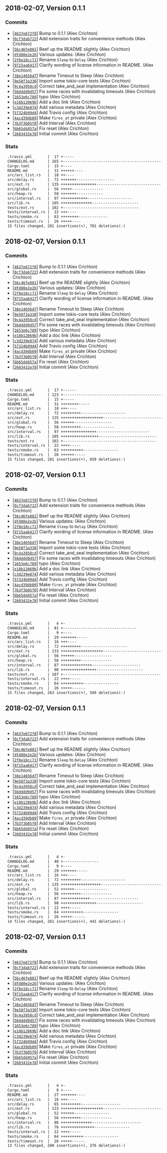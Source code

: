 ## 2018-02-07, Version 0.1.1
### Commits
- [[`4637e672f8`](https://github.com/rustasync/futures-timer/commit/4637e672f8748c6ee41ebc93a1a97e118ef8b855)] Bump to 0.1.1 (Alex Crichton)
- [[`0cf3dab722`](https://github.com/rustasync/futures-timer/commit/0cf3dab722860b5623cc835d10a1f78d953c63d9)] Add extension traits for convenience methods (Alex Crichton)
- [[`56c46fe881`](https://github.com/rustasync/futures-timer/commit/56c46fe8812cde701dd983d843c8f92189b2f911)] Beef up the README slightly (Alex Crichton)
- [[`dfd80e2e2b`](https://github.com/rustasync/futures-timer/commit/dfd80e2e2b011bc0a790d88f8219fc838e02b608)] Various updates: (Alex Crichton)
- [[`2f8e18cc71`](https://github.com/rustasync/futures-timer/commit/2f8e18cc718a3bc57cabcbbeaf79cbead0bb47f0)] Rename `Sleep` to `Delay` (Alex Crichton)
- [[`9715aa6417`](https://github.com/rustasync/futures-timer/commit/9715aa64176ef006a4bcda05dc8188160476a2d6)] Clarify wording of license information in README. (Alex Crichton)
- [[`38e14656d7`](https://github.com/rustasync/futures-timer/commit/38e14656d76cb9478eaea0c54b1de117bacd63ee)] Rename Timeout to Sleep (Alex Crichton)
- [[`9e58f3a330`](https://github.com/rustasync/futures-timer/commit/9e58f3a3307422042b93787cb18d93cf6c6d6671)] Import some tokio-core tests (Alex Crichton)
- [[`9c4a3958cd`](https://github.com/rustasync/futures-timer/commit/9c4a3958cde60156941415bb806db05d21ca3f1b)] Correct take_and_seal implementation (Alex Crichton)
- [[`56dddd9d57`](https://github.com/rustasync/futures-timer/commit/56dddd9d5716ed6cef8841f70c3be6d1536f2dac)] Fix some races with invalidating timeouts (Alex Crichton)
- [[`1653e6c789`](https://github.com/rustasync/futures-timer/commit/1653e6c7896348ec928c71dd272cecd8b26ec951)] typo (Alex Crichton)
- [[`e18b12069b`](https://github.com/rustasync/futures-timer/commit/e18b12069b50a02a217aa86945e5b68ac89e1459)] Add a doc link (Alex Crichton)
- [[`c3d239e874`](https://github.com/rustasync/futures-timer/commit/c3d239e8740a217a3a352ad3538e4bd694794097)] Add various metadata (Alex Crichton)
- [[`57324b99d4`](https://github.com/rustasync/futures-timer/commit/57324b99d4b2906bda548514b2bf238c7f83aee6)] Add Travis config (Alex Crichton)
- [[`4acd39db09`](https://github.com/rustasync/futures-timer/commit/4acd39db096d97c5f9d60380194b9680a402ebf7)] Make `fires_at` private (Alex Crichton)
- [[`7b3f3b05f0`](https://github.com/rustasync/futures-timer/commit/7b3f3b05f0c2edc8f502fb22f406dc9c11d55da8)] Add Interval (Alex Crichton)
- [[`6b65dd457a`](https://github.com/rustasync/futures-timer/commit/6b65dd457a9d8f1e9b78cb3d0e57e74ed8bb10be)] Fix reset (Alex Crichton)
- [[`2603432e78`](https://github.com/rustasync/futures-timer/commit/2603432e78322c4f272509b3e938d7a58194d023)] Initial commit (Alex Crichton)

### Stats
```diff
 .travis.yml       |  17 +-----
 CHANGELOG.md      | 165 +-------------------------------------------------------
 Cargo.toml        |  15 +----
 README.md         |  31 ++++++----
 src/arc_list.rs   |  18 ++----
 src/delay.rs      |  72 +++++++-----------------
 src/ext.rs        | 135 ++++++++++++++++-----------------------------
 src/global.rs     |  56 +++++--------------
 src/heap.rs       |  58 +++++++------------
 src/interval.rs   |  97 ++++++++++++--------------------
 src/lib.rs        | 105 ++++++++++++++---------------------
 tests/ext.rs      | 102 +----------------------------------
 tests/interval.rs |  22 +++----
 tests/smoke.rs    |  63 ++++++++-------------
 tests/timeout.rs  |  26 +++++----
 15 files changed, 281 insertions(+), 701 deletions(-)
```


## 2018-02-07, Version 0.1.1
### Commits
- [[`4637e672f8`](https://github.com/rustasync/futures-timer/commit/4637e672f8748c6ee41ebc93a1a97e118ef8b855)] Bump to 0.1.1 (Alex Crichton)
- [[`0cf3dab722`](https://github.com/rustasync/futures-timer/commit/0cf3dab722860b5623cc835d10a1f78d953c63d9)] Add extension traits for convenience methods (Alex Crichton)
- [[`56c46fe881`](https://github.com/rustasync/futures-timer/commit/56c46fe8812cde701dd983d843c8f92189b2f911)] Beef up the README slightly (Alex Crichton)
- [[`dfd80e2e2b`](https://github.com/rustasync/futures-timer/commit/dfd80e2e2b011bc0a790d88f8219fc838e02b608)] Various updates: (Alex Crichton)
- [[`2f8e18cc71`](https://github.com/rustasync/futures-timer/commit/2f8e18cc718a3bc57cabcbbeaf79cbead0bb47f0)] Rename `Sleep` to `Delay` (Alex Crichton)
- [[`9715aa6417`](https://github.com/rustasync/futures-timer/commit/9715aa64176ef006a4bcda05dc8188160476a2d6)] Clarify wording of license information in README. (Alex Crichton)
- [[`38e14656d7`](https://github.com/rustasync/futures-timer/commit/38e14656d76cb9478eaea0c54b1de117bacd63ee)] Rename Timeout to Sleep (Alex Crichton)
- [[`9e58f3a330`](https://github.com/rustasync/futures-timer/commit/9e58f3a3307422042b93787cb18d93cf6c6d6671)] Import some tokio-core tests (Alex Crichton)
- [[`9c4a3958cd`](https://github.com/rustasync/futures-timer/commit/9c4a3958cde60156941415bb806db05d21ca3f1b)] Correct take_and_seal implementation (Alex Crichton)
- [[`56dddd9d57`](https://github.com/rustasync/futures-timer/commit/56dddd9d5716ed6cef8841f70c3be6d1536f2dac)] Fix some races with invalidating timeouts (Alex Crichton)
- [[`1653e6c789`](https://github.com/rustasync/futures-timer/commit/1653e6c7896348ec928c71dd272cecd8b26ec951)] typo (Alex Crichton)
- [[`e18b12069b`](https://github.com/rustasync/futures-timer/commit/e18b12069b50a02a217aa86945e5b68ac89e1459)] Add a doc link (Alex Crichton)
- [[`c3d239e874`](https://github.com/rustasync/futures-timer/commit/c3d239e8740a217a3a352ad3538e4bd694794097)] Add various metadata (Alex Crichton)
- [[`57324b99d4`](https://github.com/rustasync/futures-timer/commit/57324b99d4b2906bda548514b2bf238c7f83aee6)] Add Travis config (Alex Crichton)
- [[`4acd39db09`](https://github.com/rustasync/futures-timer/commit/4acd39db096d97c5f9d60380194b9680a402ebf7)] Make `fires_at` private (Alex Crichton)
- [[`7b3f3b05f0`](https://github.com/rustasync/futures-timer/commit/7b3f3b05f0c2edc8f502fb22f406dc9c11d55da8)] Add Interval (Alex Crichton)
- [[`6b65dd457a`](https://github.com/rustasync/futures-timer/commit/6b65dd457a9d8f1e9b78cb3d0e57e74ed8bb10be)] Fix reset (Alex Crichton)
- [[`2603432e78`](https://github.com/rustasync/futures-timer/commit/2603432e78322c4f272509b3e938d7a58194d023)] Initial commit (Alex Crichton)

### Stats
```diff
 .travis.yml       |  17 +------
 CHANGELOG.md      | 123 +--------------------------------------------------
 Cargo.toml        |  15 +-----
 README.md         |  31 ++++++++-----
 src/arc_list.rs   |  18 +++----
 src/delay.rs      |  72 +++++++++--------------------
 src/ext.rs        | 135 +++++++++++++++++++------------------------------------
 src/global.rs     |  56 ++++++-----------------
 src/heap.rs       |  58 +++++++++---------------
 src/interval.rs   |  97 ++++++++++++++++------------------------
 src/lib.rs        | 105 +++++++++++++++++--------------------------
 tests/ext.rs      | 102 +------------------------------------------
 tests/interval.rs |  22 ++++-----
 tests/smoke.rs    |  63 ++++++++++----------------
 tests/timeout.rs  |  26 ++++++-----
 15 files changed, 281 insertions(+), 659 deletions(-)
```


## 2018-02-07, Version 0.1.1
### Commits
- [[`4637e672f8`](https://github.com/alexcrichton/futures-timer/commit/4637e672f8748c6ee41ebc93a1a97e118ef8b855)] Bump to 0.1.1 (Alex Crichton)
- [[`0cf3dab722`](https://github.com/alexcrichton/futures-timer/commit/0cf3dab722860b5623cc835d10a1f78d953c63d9)] Add extension traits for convenience methods (Alex Crichton)
- [[`56c46fe881`](https://github.com/alexcrichton/futures-timer/commit/56c46fe8812cde701dd983d843c8f92189b2f911)] Beef up the README slightly (Alex Crichton)
- [[`dfd80e2e2b`](https://github.com/alexcrichton/futures-timer/commit/dfd80e2e2b011bc0a790d88f8219fc838e02b608)] Various updates: (Alex Crichton)
- [[`2f8e18cc71`](https://github.com/alexcrichton/futures-timer/commit/2f8e18cc718a3bc57cabcbbeaf79cbead0bb47f0)] Rename `Sleep` to `Delay` (Alex Crichton)
- [[`9715aa6417`](https://github.com/alexcrichton/futures-timer/commit/9715aa64176ef006a4bcda05dc8188160476a2d6)] Clarify wording of license information in README. (Alex Crichton)
- [[`38e14656d7`](https://github.com/alexcrichton/futures-timer/commit/38e14656d76cb9478eaea0c54b1de117bacd63ee)] Rename Timeout to Sleep (Alex Crichton)
- [[`9e58f3a330`](https://github.com/alexcrichton/futures-timer/commit/9e58f3a3307422042b93787cb18d93cf6c6d6671)] Import some tokio-core tests (Alex Crichton)
- [[`9c4a3958cd`](https://github.com/alexcrichton/futures-timer/commit/9c4a3958cde60156941415bb806db05d21ca3f1b)] Correct take_and_seal implementation (Alex Crichton)
- [[`56dddd9d57`](https://github.com/alexcrichton/futures-timer/commit/56dddd9d5716ed6cef8841f70c3be6d1536f2dac)] Fix some races with invalidating timeouts (Alex Crichton)
- [[`1653e6c789`](https://github.com/alexcrichton/futures-timer/commit/1653e6c7896348ec928c71dd272cecd8b26ec951)] typo (Alex Crichton)
- [[`e18b12069b`](https://github.com/alexcrichton/futures-timer/commit/e18b12069b50a02a217aa86945e5b68ac89e1459)] Add a doc link (Alex Crichton)
- [[`c3d239e874`](https://github.com/alexcrichton/futures-timer/commit/c3d239e8740a217a3a352ad3538e4bd694794097)] Add various metadata (Alex Crichton)
- [[`57324b99d4`](https://github.com/alexcrichton/futures-timer/commit/57324b99d4b2906bda548514b2bf238c7f83aee6)] Add Travis config (Alex Crichton)
- [[`4acd39db09`](https://github.com/alexcrichton/futures-timer/commit/4acd39db096d97c5f9d60380194b9680a402ebf7)] Make `fires_at` private (Alex Crichton)
- [[`7b3f3b05f0`](https://github.com/alexcrichton/futures-timer/commit/7b3f3b05f0c2edc8f502fb22f406dc9c11d55da8)] Add Interval (Alex Crichton)
- [[`6b65dd457a`](https://github.com/alexcrichton/futures-timer/commit/6b65dd457a9d8f1e9b78cb3d0e57e74ed8bb10be)] Fix reset (Alex Crichton)
- [[`2603432e78`](https://github.com/alexcrichton/futures-timer/commit/2603432e78322c4f272509b3e938d7a58194d023)] Initial commit (Alex Crichton)

### Stats
```diff
 .travis.yml       |   4 +-
 CHANGELOG.md      |  81 +---------------------------------
 Cargo.toml        |   9 +----
 README.md         |  29 +++++++-----
 src/arc_list.rs   |  16 +++----
 src/delay.rs      |  72 +++++++++---------------------
 src/ext.rs        | 133 +++++++++++++++++++------------------------------------
 src/global.rs     |  56 ++++++-----------------
 src/heap.rs       |  56 +++++++++--------------
 src/interval.rs   |  87 ++++++++++++++----------------------
 src/lib.rs        |  90 ++++++++++++++++---------------------
 tests/ext.rs      | 107 +--------------------------------------------
 tests/interval.rs |  22 ++++-----
 tests/smoke.rs    |  64 ++++++++++----------------
 tests/timeout.rs  |  26 +++++------
 15 files changed, 263 insertions(+), 589 deletions(-)
```


## 2018-02-07, Version 0.1.1
### Commits
- [[`4637e672f8`](https://github.com/alexcrichton/futures-timer/commit/4637e672f8748c6ee41ebc93a1a97e118ef8b855)] Bump to 0.1.1 (Alex Crichton)
- [[`0cf3dab722`](https://github.com/alexcrichton/futures-timer/commit/0cf3dab722860b5623cc835d10a1f78d953c63d9)] Add extension traits for convenience methods (Alex Crichton)
- [[`56c46fe881`](https://github.com/alexcrichton/futures-timer/commit/56c46fe8812cde701dd983d843c8f92189b2f911)] Beef up the README slightly (Alex Crichton)
- [[`dfd80e2e2b`](https://github.com/alexcrichton/futures-timer/commit/dfd80e2e2b011bc0a790d88f8219fc838e02b608)] Various updates: (Alex Crichton)
- [[`2f8e18cc71`](https://github.com/alexcrichton/futures-timer/commit/2f8e18cc718a3bc57cabcbbeaf79cbead0bb47f0)] Rename `Sleep` to `Delay` (Alex Crichton)
- [[`9715aa6417`](https://github.com/alexcrichton/futures-timer/commit/9715aa64176ef006a4bcda05dc8188160476a2d6)] Clarify wording of license information in README. (Alex Crichton)
- [[`38e14656d7`](https://github.com/alexcrichton/futures-timer/commit/38e14656d76cb9478eaea0c54b1de117bacd63ee)] Rename Timeout to Sleep (Alex Crichton)
- [[`9e58f3a330`](https://github.com/alexcrichton/futures-timer/commit/9e58f3a3307422042b93787cb18d93cf6c6d6671)] Import some tokio-core tests (Alex Crichton)
- [[`9c4a3958cd`](https://github.com/alexcrichton/futures-timer/commit/9c4a3958cde60156941415bb806db05d21ca3f1b)] Correct take_and_seal implementation (Alex Crichton)
- [[`56dddd9d57`](https://github.com/alexcrichton/futures-timer/commit/56dddd9d5716ed6cef8841f70c3be6d1536f2dac)] Fix some races with invalidating timeouts (Alex Crichton)
- [[`1653e6c789`](https://github.com/alexcrichton/futures-timer/commit/1653e6c7896348ec928c71dd272cecd8b26ec951)] typo (Alex Crichton)
- [[`e18b12069b`](https://github.com/alexcrichton/futures-timer/commit/e18b12069b50a02a217aa86945e5b68ac89e1459)] Add a doc link (Alex Crichton)
- [[`c3d239e874`](https://github.com/alexcrichton/futures-timer/commit/c3d239e8740a217a3a352ad3538e4bd694794097)] Add various metadata (Alex Crichton)
- [[`57324b99d4`](https://github.com/alexcrichton/futures-timer/commit/57324b99d4b2906bda548514b2bf238c7f83aee6)] Add Travis config (Alex Crichton)
- [[`4acd39db09`](https://github.com/alexcrichton/futures-timer/commit/4acd39db096d97c5f9d60380194b9680a402ebf7)] Make `fires_at` private (Alex Crichton)
- [[`7b3f3b05f0`](https://github.com/alexcrichton/futures-timer/commit/7b3f3b05f0c2edc8f502fb22f406dc9c11d55da8)] Add Interval (Alex Crichton)
- [[`6b65dd457a`](https://github.com/alexcrichton/futures-timer/commit/6b65dd457a9d8f1e9b78cb3d0e57e74ed8bb10be)] Fix reset (Alex Crichton)
- [[`2603432e78`](https://github.com/alexcrichton/futures-timer/commit/2603432e78322c4f272509b3e938d7a58194d023)] Initial commit (Alex Crichton)

### Stats
```diff
 .travis.yml       |   4 +-
 CHANGELOG.md      |  40 +----------------
 Cargo.toml        |   9 +----
 README.md         |  29 +++++++-----
 src/arc_list.rs   |  16 +++----
 src/delay.rs      |  72 +++++++++--------------------
 src/ext.rs        | 135 ++++++++++++++++++-------------------------------------
 src/global.rs     |  52 ++++++---------------
 src/heap.rs       |  56 +++++++++--------------
 src/interval.rs   |  87 +++++++++++++----------------------
 src/lib.rs        |  90 ++++++++++++++++---------------------
 tests/interval.rs |  22 ++++-----
 tests/smoke.rs    |  64 ++++++++++----------------
 tests/timeout.rs  |  26 +++++------
 14 files changed, 261 insertions(+), 441 deletions(-)
```


## 2018-02-07, Version 0.1.1
### Commits
- [[`4637e672f8`](https://github.com/alexcrichton/futures-timer/commit/4637e672f8748c6ee41ebc93a1a97e118ef8b855)] Bump to 0.1.1 (Alex Crichton)
- [[`0cf3dab722`](https://github.com/alexcrichton/futures-timer/commit/0cf3dab722860b5623cc835d10a1f78d953c63d9)] Add extension traits for convenience methods (Alex Crichton)
- [[`56c46fe881`](https://github.com/alexcrichton/futures-timer/commit/56c46fe8812cde701dd983d843c8f92189b2f911)] Beef up the README slightly (Alex Crichton)
- [[`dfd80e2e2b`](https://github.com/alexcrichton/futures-timer/commit/dfd80e2e2b011bc0a790d88f8219fc838e02b608)] Various updates: (Alex Crichton)
- [[`2f8e18cc71`](https://github.com/alexcrichton/futures-timer/commit/2f8e18cc718a3bc57cabcbbeaf79cbead0bb47f0)] Rename `Sleep` to `Delay` (Alex Crichton)
- [[`9715aa6417`](https://github.com/alexcrichton/futures-timer/commit/9715aa64176ef006a4bcda05dc8188160476a2d6)] Clarify wording of license information in README. (Alex Crichton)
- [[`38e14656d7`](https://github.com/alexcrichton/futures-timer/commit/38e14656d76cb9478eaea0c54b1de117bacd63ee)] Rename Timeout to Sleep (Alex Crichton)
- [[`9e58f3a330`](https://github.com/alexcrichton/futures-timer/commit/9e58f3a3307422042b93787cb18d93cf6c6d6671)] Import some tokio-core tests (Alex Crichton)
- [[`9c4a3958cd`](https://github.com/alexcrichton/futures-timer/commit/9c4a3958cde60156941415bb806db05d21ca3f1b)] Correct take_and_seal implementation (Alex Crichton)
- [[`56dddd9d57`](https://github.com/alexcrichton/futures-timer/commit/56dddd9d5716ed6cef8841f70c3be6d1536f2dac)] Fix some races with invalidating timeouts (Alex Crichton)
- [[`1653e6c789`](https://github.com/alexcrichton/futures-timer/commit/1653e6c7896348ec928c71dd272cecd8b26ec951)] typo (Alex Crichton)
- [[`e18b12069b`](https://github.com/alexcrichton/futures-timer/commit/e18b12069b50a02a217aa86945e5b68ac89e1459)] Add a doc link (Alex Crichton)
- [[`c3d239e874`](https://github.com/alexcrichton/futures-timer/commit/c3d239e8740a217a3a352ad3538e4bd694794097)] Add various metadata (Alex Crichton)
- [[`57324b99d4`](https://github.com/alexcrichton/futures-timer/commit/57324b99d4b2906bda548514b2bf238c7f83aee6)] Add Travis config (Alex Crichton)
- [[`4acd39db09`](https://github.com/alexcrichton/futures-timer/commit/4acd39db096d97c5f9d60380194b9680a402ebf7)] Make `fires_at` private (Alex Crichton)
- [[`7b3f3b05f0`](https://github.com/alexcrichton/futures-timer/commit/7b3f3b05f0c2edc8f502fb22f406dc9c11d55da8)] Add Interval (Alex Crichton)
- [[`6b65dd457a`](https://github.com/alexcrichton/futures-timer/commit/6b65dd457a9d8f1e9b78cb3d0e57e74ed8bb10be)] Fix reset (Alex Crichton)
- [[`2603432e78`](https://github.com/alexcrichton/futures-timer/commit/2603432e78322c4f272509b3e938d7a58194d023)] Initial commit (Alex Crichton)

### Stats
```diff
 .travis.yml       |   4 +-
 Cargo.toml        |   9 +----
 README.md         |  27 +++++++----
 src/arc_list.rs   |  16 +++----
 src/delay.rs      |  65 +++++++++------------------
 src/ext.rs        | 133 +++++++++++++++++++------------------------------------
 src/global.rs     |  52 ++++++----------------
 src/heap.rs       |  56 +++++++++--------------
 src/interval.rs   |  86 ++++++++++++++----------------------
 src/lib.rs        |  76 +++++++++++++++----------------
 tests/interval.rs |  22 ++++-----
 tests/smoke.rs    |  64 ++++++++++----------------
 tests/timeout.rs  |  26 +++++------
 13 files changed, 260 insertions(+), 376 deletions(-)
```


